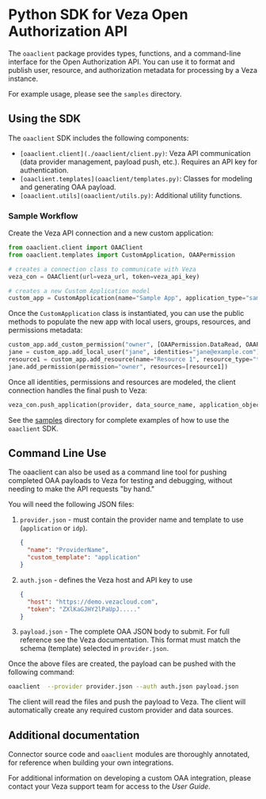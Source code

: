 # Python SDK for Veza Open Authorization API

The `oaaclient` package provides types, functions, and a command-line interface for the Open Authorization API. You can use it to format and publish user, resource, and authorization metadata for processing by a Veza instance.

For example usage, please see the `samples` directory.

## Using the SDK

The `oaaclient` SDK includes the following components:

* `[oaaclient.client](./oaaclient/client.py)`: Veza API communication (data provider management, payload push, etc.). Requires an API key for authentication.
* `[oaaclient.templates](oaaclient/templates.py)`: Classes for modeling and generating OAA payload.
* `[oaaclient.utils](oaaclient/utils.py)`: Additional utility functions.

### Sample Workflow

Create the Veza API connection and a new custom application:

```python
from oaaclient.client import OAAClient
from oaaclient.templates import CustomApplication, OAAPermission

# creates a connection class to communicate with Veza
veza_con = OAAClient(url=veza_url, token=veza_api_key)

# creates a new Custom Application model
custom_app = CustomApplication(name="Sample App", application_type="sample")
```

Once the `CustomApplication` class is instantiated, you can use the public methods to populate the new app with local users, groups, resources, and permissions metadata:

```python
custom_app.add_custom_permission("owner", [OAAPermission.DataRead, OAAPermission.DataWrite])
jane = custom_app.add_local_user("jane", identities="jane@example.com")
resource1 = custom_app.add_resource(name="Resource 1", resource_type="thing")
jane.add_permission(permission="owner", resources=[resource1])
```

Once all identities, permissions and resources are modeled, the client connection handles the final push to Veza:

```python
veza_con.push_application(provider, data_source_name, application_object=custom_app)
```

See the [samples](../samples) directory for complete examples of how to use the `oaaclient` SDK.

## Command Line Use

The oaaclient can also be used as a command line tool for pushing completed OAA payloads to Veza for testing and debugging, without needing to make the API requests "by hand."

You will need the following JSON files:

1. `provider.json` - must contain the provider name and template to use (`application` or `idp`).

   ```json
   {
     "name": "ProviderName",
     "custom_template": "application"
   }
   ```

2. `auth.json` - defines the Veza host and API key to use

     ```json
     {
       "host": "https://demo.vezacloud.com",
       "token": "ZXlKaGJHY2lPaUpJ....."
     }
     ```

3. `payload.json` - The complete OAA JSON body to submit. For full reference see the Veza documentation. This format must match the schema (template) selected in `provider.json`.

Once the above files are created, the payload can be pushed with the following command:

```bash
oaaclient  --provider provider.json --auth auth.json payload.json
```

The client will read the files and push the payload to Veza. The client will automatically create any required custom provider and data sources.

## Additional documentation

Connector source code and `oaaclient` modules are thoroughly annotated, for reference when building your own integrations.

For additional information on developing a custom OAA integration, please contact your Veza support team for access to the *User Guide*.
